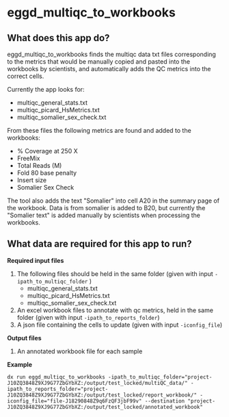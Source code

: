 # eggd_multiqc_to_workbooks

## What does this app do? ##

eggd_multiqc_to_workbooks finds the multiqc data txt files corresponding to the metrics that would be manually copied and pasted into the workbooks by scientists, and automatically adds the QC metrics into the correct cells.

Currently the app looks for:
- multiqc_general_stats.txt
- multiqc_picard_HsMetrics.txt
- multiqc_somalier_sex_check.txt

From these files the following metrics are found and added to the workbooks:
- % Coverage at 250 X
- FreeMix
- Total Reads (M)
- Fold 80 base penalty
- Insert size
- Somalier Sex Check

The tool also adds the text "Somalier" into cell A20 in the summary page of the workbook. Data is from somalier is added to B20, but currently the "Somalier text" is added manually by scientists when processing the workbooks.

## What data are required for this app to run? ##

**Required input files**

1. The following files should be held in the same folder (given with input `-ipath_to_multiqc_folder` )
    - multiqc_general_stats.txt
    - multiqc_picard_HsMetrics.txt
    - multiqc_somalier_sex_check.txt
2. An excel workbook files to annotate with qc metrics, held in the same folder (given with input `-ipath_to_reports_folder`)
3. A json file containing the cells to update (given with input `-iconfig_file`)

**Output files**

1. An annotated workbook file for each sample

**Example**

```
dx run eggd_multiqc_to_workbooks -ipath_to_multiqc_folder="project-J10ZQ3848Z9XJ9G77ZbGYbXZ:/output/test_locked/multiQC_data/" -ipath_to_reports_folder="project-J10ZQ3848Z9XJ9G77ZbGYbXZ:/output/test_locked/report_workbook/" -iconfig_file="file-J18290848Z9q6FzQF3jbF99v" --destination "project-J10ZQ3848Z9XJ9G77ZbGYbXZ:/output/test_locked/annotated_workbook"
```